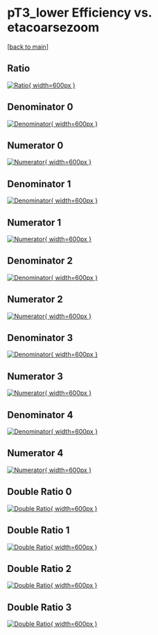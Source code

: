 # pT3_lower Efficiency vs. etacoarsezoom

[[back to main](./)]



## Ratio

[![Ratio](../mtv/var/pT3_lower_vtr_321_-1_eff_etacoarsezoom.png){ width=600px }](../mtv/var/pT3_lower_vtr_321_-1_eff_etacoarsezoom.pdf)

## Denominator 0

[![Denominator](../mtv/den/pT3_lower_vtr_321_-1_eff_etacoarsezoom_den0.png){ width=600px }](../mtv/den/pT3_lower_vtr_321_-1_eff_etacoarsezoom_den0.pdf)

## Numerator 0

[![Numerator](../mtv/num/pT3_lower_vtr_321_-1_eff_etacoarsezoom_num0.png){ width=600px }](../mtv/num/pT3_lower_vtr_321_-1_eff_etacoarsezoom_num0.pdf)

## Denominator 1

[![Denominator](../mtv/den/pT3_lower_vtr_321_-1_eff_etacoarsezoom_den1.png){ width=600px }](../mtv/den/pT3_lower_vtr_321_-1_eff_etacoarsezoom_den1.pdf)

## Numerator 1

[![Numerator](../mtv/num/pT3_lower_vtr_321_-1_eff_etacoarsezoom_num1.png){ width=600px }](../mtv/num/pT3_lower_vtr_321_-1_eff_etacoarsezoom_num1.pdf)

## Denominator 2

[![Denominator](../mtv/den/pT3_lower_vtr_321_-1_eff_etacoarsezoom_den2.png){ width=600px }](../mtv/den/pT3_lower_vtr_321_-1_eff_etacoarsezoom_den2.pdf)

## Numerator 2

[![Numerator](../mtv/num/pT3_lower_vtr_321_-1_eff_etacoarsezoom_num2.png){ width=600px }](../mtv/num/pT3_lower_vtr_321_-1_eff_etacoarsezoom_num2.pdf)

## Denominator 3

[![Denominator](../mtv/den/pT3_lower_vtr_321_-1_eff_etacoarsezoom_den3.png){ width=600px }](../mtv/den/pT3_lower_vtr_321_-1_eff_etacoarsezoom_den3.pdf)

## Numerator 3

[![Numerator](../mtv/num/pT3_lower_vtr_321_-1_eff_etacoarsezoom_num3.png){ width=600px }](../mtv/num/pT3_lower_vtr_321_-1_eff_etacoarsezoom_num3.pdf)

## Denominator 4

[![Denominator](../mtv/den/pT3_lower_vtr_321_-1_eff_etacoarsezoom_den4.png){ width=600px }](../mtv/den/pT3_lower_vtr_321_-1_eff_etacoarsezoom_den4.pdf)

## Numerator 4

[![Numerator](../mtv/num/pT3_lower_vtr_321_-1_eff_etacoarsezoom_num4.png){ width=600px }](../mtv/num/pT3_lower_vtr_321_-1_eff_etacoarsezoom_num4.pdf)

## Double Ratio 0

[![Double Ratio](../mtv/ratio/pT3_lower_vtr_321_-1_eff_etacoarsezoom_ratio0.png){ width=600px }](../mtv/ratio/pT3_lower_vtr_321_-1_eff_etacoarsezoom_ratio0.pdf)

## Double Ratio 1

[![Double Ratio](../mtv/ratio/pT3_lower_vtr_321_-1_eff_etacoarsezoom_ratio1.png){ width=600px }](../mtv/ratio/pT3_lower_vtr_321_-1_eff_etacoarsezoom_ratio1.pdf)

## Double Ratio 2

[![Double Ratio](../mtv/ratio/pT3_lower_vtr_321_-1_eff_etacoarsezoom_ratio2.png){ width=600px }](../mtv/ratio/pT3_lower_vtr_321_-1_eff_etacoarsezoom_ratio2.pdf)

## Double Ratio 3

[![Double Ratio](../mtv/ratio/pT3_lower_vtr_321_-1_eff_etacoarsezoom_ratio3.png){ width=600px }](../mtv/ratio/pT3_lower_vtr_321_-1_eff_etacoarsezoom_ratio3.pdf)

